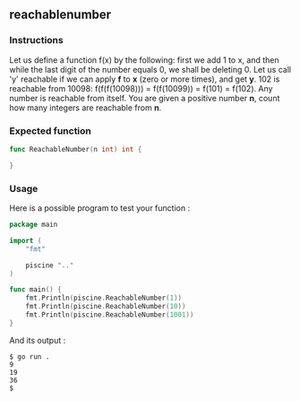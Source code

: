 ## reachablenumber

### Instructions

Let us define a function f(x) by the following: first we add 1 to x, and then while the last digit of the number equals 0, we shall be deleting 0. Let us call 'y' reachable if we can apply **f** to **x** (zero or more times), and get **y**. 102 is reachable from 10098: f(f(f(10098))) = f(f(10099)) = f(101) = f(102). Any number is reachable from itself. You are given a positive number **n**, count how many integers are reachable from **n**.

### Expected function

```go
func ReachableNumber(n int) int {

}
```

### Usage

Here is a possible program to test your function :

```go
package main

import (
	"fmt"

	piscine ".."
)

func main() {
	fmt.Println(piscine.ReachableNumber(1))
	fmt.Println(piscine.ReachableNumber(10))
	fmt.Println(piscine.ReachableNumber(1001))
}
```

And its output :

```console
$ go run .
9
19
36
$
```
